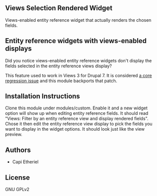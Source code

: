 ## Views Selection Rendered Widget
Views-enabled entity reference widget that actually renders the chosen fields.

## Entity reference widgets with views-enabled displays
Did you notice views-enabled entity reference widgets don't display the fields selected in the entity reference views display?

This feature used to work in Views 3 for Drupal 7. It is considered [a core regression issue](https://www.drupal.org/project/drupal/issues/2174633 "https://www.drupal.org/project/drupal/issues/2174633") and this module backports that patch.

## Installation Instructions
Clone this module under modules/custom.
Enable it and a new widget option will show up when editing entity reference fields.
It should read "Views: Filter by an entity reference view and display rendered fields".
Chose it then edit the entity reference view display to pick the fields you want to display in the widget options. It should look just like the view preview.

## Authors
* Capi Etheriel 

## License
GNU GPLv2
    
